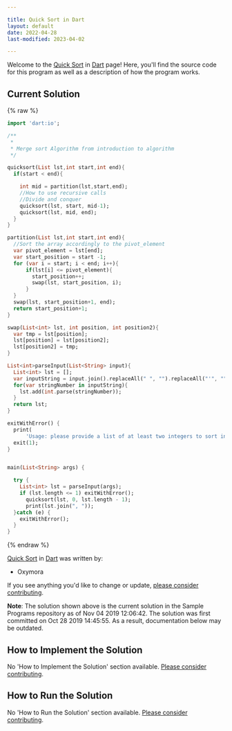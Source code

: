 ```yaml
---

title: Quick Sort in Dart
layout: default
date: 2022-04-28
last-modified: 2023-04-02

---
```


Welcome to the [Quick Sort](https://sampleprograms.io/projects/quick-sort) in [Dart](https://sampleprograms.io/languages/dart) page! Here, you'll find the source code for this program as well as a description of how the program works.

## Current Solution

{% raw %}

```dart
import 'dart:io';

/**
 *
 * Merge sort Algorithm from introduction to algorithm
 */

quicksort(List lst,int start,int end){
  if(start < end){

    int mid = partition(lst,start,end);
    //How to use recursive calls
    //Divide and conquer
    quicksort(lst, start, mid-1);
    quicksort(lst, mid, end);
  }
}

partition(List lst,int start,int end){
  //Sort the array accordingly to the pivot_element
  var pivot_element = lst[end];
  var start_position = start -1;
  for (var i = start; i < end; i++){
      if(lst[i] <= pivot_element){
        start_position++;
        swap(lst, start_position, i);
      }
  }
  swap(lst, start_position+1, end);
  return start_position+1;
}

swap(List<int> lst, int position, int position2){
  var tmp = lst[position];
  lst[position] = lst[position2];
  lst[position2] = tmp;
}

List<int>parseInput(List<String> input){
  List<int> lst = [];
  var inputString = input.join().replaceAll(" ", "").replaceAll("'", "").split(",");
  for(var stringNumber in inputString){
    lst.add(int.parse(stringNumber));
  }
  return lst;
}

exitWithError() {
  print(
      'Usage: please provide a list of at least two integers to sort in the format "1, 2, 3, 4, 5"');
  exit(1);
}


main(List<String> args) {

  try {
    List<int> lst = parseInput(args);
    if (lst.length <= 1) exitWithError();
      quicksort(lst, 0, lst.length - 1);
      print(lst.join(", "));
  }catch (e) {
    exitWithError();
  }
}
```

{% endraw %}

[Quick Sort](https://sampleprograms.io/projects/quick-sort) in [Dart](https://sampleprograms.io/languages/dart) was written by:

- Oxymora

If you see anything you'd like to change or update, [please consider contributing](https://github.com/TheRenegadeCoder/sample-programs).

**Note**: The solution shown above is the current solution in the Sample Programs repository as of Nov 04 2019 12:06:42. The solution was first committed on Oct 28 2019 14:45:55. As a result, documentation below may be outdated.

## How to Implement the Solution

No 'How to Implement the Solution' section available. [Please consider contributing](https://github.com/TheRenegadeCoder/sample-programs-website).

## How to Run the Solution

No 'How to Run the Solution' section available. [Please consider contributing](https://github.com/TheRenegadeCoder/sample-programs-website).